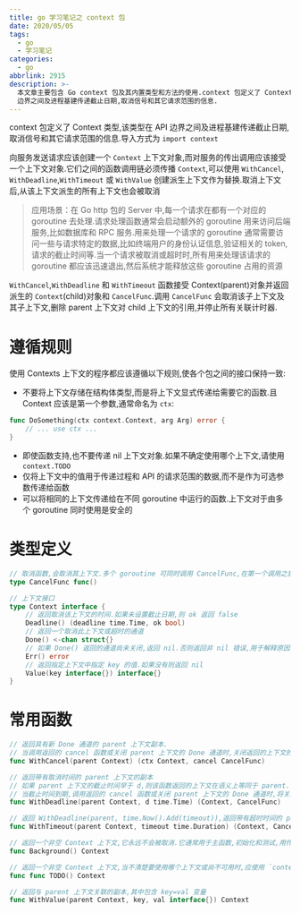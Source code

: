```yaml
---
title: go 学习笔记之 context 包
date: 2020/05/05
tags:
  - go
  - 学习笔记
categories:
  - go
abbrlink: 2915
description: >-
  本文章主要包含 Go context 包及其内置类型和方法的使用.context 包定义了 Context 类型,该类型在 API
  边界之间及进程基建传递截止日期,取消信号和其它请求范围的信息.
---
```


context 包定义了 Context 类型,该类型在 API 边界之间及进程基建传递截止日期,取消信号和其它请求范围的信息.导入方式为 `import context`

向服务发送请求应该创建一个 `Context` 上下文对象,而对服务的传出调用应该接受一个上下文对象.它们之间的函数调用链必须传播 `Context`,可以使用 `WithCancel`, `WithDeadline`,`WithTimeout` 或 `WithValue` 创建派生上下文作为替换.取消上下文后,从该上下文派生的所有上下文也会被取消

> 应用场景：在 Go http 包的 Server 中,每一个请求在都有一个对应的 goroutine 去处理.请求处理函数通常会启动额外的 goroutine 用来访问后端服务,比如数据库和 RPC 服务.用来处理一个请求的 goroutine 通常需要访问一些与请求特定的数据,比如终端用户的身份认证信息,验证相关的 token,请求的截止时间等.当一个请求被取消或超时时,所有用来处理该请求的 goroutine 都应该迅速退出,然后系统才能释放这些 goroutine 占用的资源

`WithCancel`,`WithDeadline` 和 `WithTimeout` 函数接受 Context(parent)对象并返回派生的 `Context`(child)对象和 `CancelFunc`.调用 `CancelFunc` 会取消该子上下文及其子上下文,删除 parent 上下文对 child 上下文的引用,并停止所有关联计时器.

# 遵循规则

使用 Contexts 上下文的程序都应该遵循以下规则,使各个包之间的接口保持一致:

- 不要将上下文存储在结构体类型,而是将上下文显式传递给需要它的函数.且 Context 应该是第一个参数,通常命名为 `ctx`:
```go
func DoSomething(ctx context.Context, arg Arg) error {
    // ... use ctx ...
}
```
- 即使函数支持,也不要传递 nil 上下文对象.如果不确定使用哪个上下文,请使用 `context.TODO`
- 仅将上下文中的值用于传递过程和 API 的请求范围的数据,而不是作为可选参数传递给函数
- 可以将相同的上下文传递给在不同 goroutine 中运行的函数.上下文对于由多个 goroutine 同时使用是安全的


# 类型定义

```go
// 取消函数,会取消其上下文.多个 goroutine 可同时调用 CancelFunc,在第一个调用之后,随后对其调用将什么也不做
type CancelFunc func()

// 上下文接口
type Context interface {
    // 返回取消该上下文的时间.如果未设置截止日期,则 ok 返回 false
    Deadline() (deadline time.Time, ok bool)
    // 返回一个取消此上下文或超时的通道
    Done() <-chan struct{}
    // 如果 Done() 返回的通道尚未关闭,返回 nil.否则返回非 nil 错误,用于解释原因
    Err() error
    // 返回指定上下文中指定 key 的值.如果没有则返回 nil
    Value(key interface{}) interface{}
}
```

# 常用函数

```go
// 返回具有新 Done 通道的 parent 上下文副本.
// 当调用返回的 cancel 函数或关闭 parent 上下文的 Done 通道时,关闭返回的上下文的 Done 通道
func WithCancel(parent Context) (ctx Context, cancel CancelFunc) 

// 返回带有取消时间的 parent 上下文的副本
// 如果 parent 上下文的截止时间早于 d,则该函数返回的上下文在语义上等同于 parent.
// 当截止时间到期,调用返回的 cancel 函数或关闭 parent 上下文的 Done 通道时,将关闭返回的上下文的 Done 通道
func WithDeadline(parent Context, d time.Time) (Context, CancelFunc)  

// 返回 WithDeadline(parent, time.Now().Add(timeout)),返回带有超时时间的 parent 上下文副本
func WithTimeout(parent Context, timeout time.Duration) (Context, CancelFunc)

// 返回一个非空 Context 上下文,它永远不会被取消.它通常用于主函数,初始化和测试,用作传入请求的顶级上下文
func Background() Context  

// 返回一个非空 Context 上下文,当不清楚要使用哪个上下文或尚不可用时,应使用 `context.TODO`
func func TODO() Context  

// 返回与 parent 上下文关联的副本,其中包含 key=val 变量
func WithValue(parent Context, key, val interface{}) Context  
```

